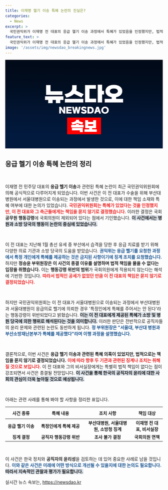```yaml
---
title: 이재명 헬기 이송 특혜 논란의 진실은?
categories:
  - News
excerpt: >
  국민권익위가 이재명 전 대표의 응급 헬기 이송 과정에서 특혜가 있었음을 인정했지만, 법적 책임은 없다고 밝혔습니다. 이 사건을 둘러싼 논란과 언론의 관심이 쏠리는 이유를 분석합니다. 클릭을 유도하는 이 내용, 놓치지 마세요!
feature_text: >
  국민권익위가 이재명 전 대표의 응급 헬기 이송 과정에서 특혜가 있었음을 인정했지만, 법적 책임은 없다고 밝혔습니다. 이 사건을 둘러싼 논란과 언론의 관심이 쏠리는 이유를 분석합니다. 클릭을 유도하는 이 내용, 놓치지 마세요!
image: '/assets/img/newsdao_breakingnews.jpg'
---
```


<p><img src="/assets/img/newsdao_breakingnews.jpg" alt="flaretime 속보" /></p>

<h2 data-ke-size="size26">응급 헬기 이송 특혜 논란의 정리</h2>

<p data-ke-size="size16">&nbsp;</p>

<p>이재명 전 민주당 대표의 <b>응급 헬기 이송</b>과 관련된 특혜 논란이 최근 국민권익위원회에 의해 공식적으로 다루어지게 되었습니다. 이번 사건은 이 전 대표가 수술을 위해 부산대병원에서 서울대병원으로 이송되는 과정에서 발생한 것으로, 이에 대한 책임 소재와 특혜 여부에 대한 논의가 있었습니다. <b><span style="color: #ee2323;">국민권익위원회는 특혜가 있었다는 것을 인정했지만, 이 전 대표와 그 측근들에게는 책임을 묻지 않기로 결정했습니다.</span></b> 이러한 결정은 국회 <b>공무원 행동강령</b>에 국회의원이 제외되어 있다는 점에서 기인했습니다. <b><span style="background-color: #21538527;">이 사건에서는 병원과 소방 당국의 행동이 논란의 중심에 있었습니다.</span></b> </p>

<p data-ke-size="size16">&nbsp;</p>

<p>이 전 대표는 지난해 1월 총선 유세 중 부산에서 습격을 당한 후 응급 치료를 받기 위해 다양한 의료 기관과 소방 당국의 도움을 받았습니다. <b><span style="color: #1a5490;">권익위는 응급 헬기를 요청한 과정에서 특정 개인에게 특혜를 제공하는 것은 금지된 사항이기에 징계 조치를 요청했습니다.</span></b> 하지만 <strong>정승윤 부위원장은 이 사건의 종결 이유를 설명하며 법적 책임을 물을 수 없다는 입장을 취했습니다.</strong> 이는 <b>행동강령 위반의 범위</b>가 국회의원에게 적용되지 않는다는 해석에 기반한 것입니다. <b><span style="color: #ee2323;">따라서 법적인 공세가 없었던 만큼 이 전 대표의 책임은 묻지 않기로 결정되었습니다.</span></b> </p>

<p data-ke-size="size16">&nbsp;</p>

<p>하지만 국민권익위원회는 이 전 대표가 서울대병원으로 이송되는 과정에서 부산대병원과 서울대병원이 응급의료 헬기에 의뢰한 경우 '특정인에게 특혜를 주어서는 안 된다'라는 행동강령이 위반되었다고 밝혔습니다. <b><span style="background-color: #21538527;">이는 이 전 대표에게 제공된 특혜가 소방 및 병원 당국에 의한 행위로 해석된다는 것을 의미합니다.</span></b> 이러한 판단은 전반적으로 공직자들의 윤리 문제와 관련된 논란도 동반하게 됩니다. <b><span style="color: #1a5490;">정 부위원장은 "서울대, 부산대 병원과 부산소방재난본부가 특혜를 제공했다"라며 이행 과정을 설명했습니다.</span></b></p>

<p data-ke-size="size16">&nbsp;</p>

<p>결론적으로, 이번 사건은 <strong>응급 헬기 이송과 관련된 특혜 의혹이 있었지만, 법적으로는 책임을 묻지 않기로 결정되었습니다.</strong> <b><span style="color: #ee2323;">이에 따라 향후 두 기관과 관련된 징계나 조치는 취해질 것으로 보입니다.</span></b> 이 전 대표와 그의 비서실장에게는 특별히 법적 책임이 없다는 점이 강조되면서 사건은 종결될 전망입니다. <b><span style="background-color: #21538527;">이 사건을 통해 한국의 공직자의 윤리에 대한 사회의 관심이 더욱 높아질 것으로 예상됩니다.</span></b></p>

<p data-ke-size="size16">&nbsp;</p>

<p>아래는 관련 사례를 통해 봐야 할 사항을 정리한 표입니다.</p>

<table style="width: 100%; border-collapse: collapse;">
<thead>
<tr>
<th style="text-align: center; width: 20%; height: 30px;"><b>사건 종류</b></th>
<th style="text-align: center; width: 30%; height: 30px;"><b>특혜 내용</b></th>
<th style="text-align: center; width: 30%; height: 30px;"><b>조치 사항</b></th>
<th style="text-align: center; width: 20%; height: 30px;"><b>책임 대상</b></th>
</tr>
</thead>
<tbody>
<tr>
<td style="text-align: center; height: 17px;"><b>응급 헬기 이송</b></td>
<td style="text-align: center; height: 17px;"><b>특정인에게 특혜 제공</b></td>
<td style="text-align: center; height: 17px;"><b>부산대병원, 서울대병원, 소방청 징계</b></td>
<td style="text-align: center; height: 17px;"><b>이재명 전 대표, 비서실장</b></td>
</tr>
<tr>
<td style="text-align: center; height: 17px;"><b>징계 결정</b></td>
<td style="text-align: center; height: 17px;"><b>공직자 행동강령 위반</b></td>
<td style="text-align: center; height: 17px;"><b>조사 불가 결정</b></td>
<td style="text-align: center; height: 17px;"><b>국회의원 면책</b></td>
</tr>
</tbody>
</table>

<p data-ke-size="size16">&nbsp;</p>

<p>이 사건은 한국 정치와 <b>공직자의 윤리성</b>을 검토하는 데 있어 중요한 사례로 남을 것입니다. <b><span style="color: #1a5490;">이와 같은 사건은 미래에 어떤 방식으로 개선될 수 있을지에 대한 논의도 필요합니다.</span></b> <b><span style="background-color: #21538527;">따라서 지속적인 관찰과 평가가 필요합니다.</span></b></p>
실시간 뉴스 속보는, <a href="https://newsdao.kr" rel="dofollow">https://newsdao.kr</a>


